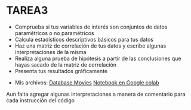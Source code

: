 # TAREA3
- Comprueba si tus variables de interés son conjuntos de datos paramétricos o no paramétricos
- Calcula estadísticos descriptivos básicos para tus datos
- Haz una matriz de correlación de tus datos y escribe algunas interpretaciones de la misma
- Realiza alguna prueba de hipótesis a partir de las conclusiones que hayas sacado de la matriz de correlación
- Presenta tus resultados gráficamente

* Mis archivos:
[Database Movies](./movies.csv)
[Notebook en Google colab](./tarea3.ipynb)

Aun falta agregar algunas interpretaciones a manera de comentario para cada instrucción del código